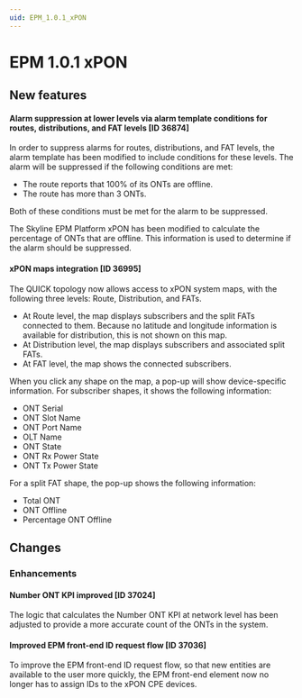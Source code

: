 ```yaml
---
uid: EPM_1.0.1_xPON
---
```


# EPM 1.0.1 xPON

## New features

#### Alarm suppression at lower levels via alarm template conditions for routes, distributions, and FAT levels [ID 36874]

In order to suppress alarms for routes, distributions, and FAT levels, the alarm template has been modified to include conditions for these levels. The alarm will be suppressed if the following conditions are met:

- The route reports that 100% of its ONTs are offline.
- The route has more than 3 ONTs.

Both of these conditions must be met for the alarm to be suppressed.

The Skyline EPM Platform xPON has been modified to calculate the percentage of ONTs that are offline. This information is used to determine if the alarm should be suppressed.

#### xPON maps integration [ID 36995]

The QUICK topology now allows access to xPON system maps, with the following three levels: Route, Distribution, and FATs.

- At Route level, the map displays subscribers and the split FATs connected to them. Because no latitude and longitude information is available for distribution, this is not shown on this map.
- At Distribution level, the map displays subscribers and associated split FATs.
- At FAT level, the map shows the connected subscribers.

When you click any shape on the map, a pop-up will show device-specific information. For subscriber shapes, it shows the following information:

- ONT Serial
- ONT Slot Name
- ONT Port Name
- OLT Name
- ONT State
- ONT Rx Power State
- ONT Tx Power State

For a split FAT shape, the pop-up shows the following information:

- Total ONT
- ONT Offline
- Percentage ONT Offline

## Changes

### Enhancements

#### Number ONT KPI improved [ID 37024]

The logic that calculates the Number ONT KPI at network level has been adjusted to provide a more accurate count of the ONTs in the system.

#### Improved EPM front-end ID request flow [ID 37036]

To improve the EPM front-end ID request flow, so that new entities are available to the user more quickly, the EPM front-end element now no longer has to assign IDs to the xPON CPE devices.
